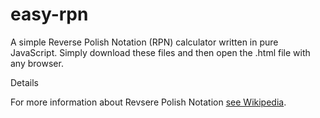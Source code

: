 easy-rpn
========

A simple Reverse Polish Notation (RPN) calculator written in pure JavaScript. Simply download these files and then open the .html file with any browser.


Details

For more information about Revsere Polish Notation <a href="http://en.wikipedia.org/wiki/Reverse_polish_notation">see Wikipedia</a>.
